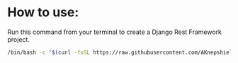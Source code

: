 # How to use:

Run this command from your terminal to create a Django Rest Framework project.

```bash
/bin/bash -c "$(curl -fsSL https://raw.githubusercontent.com/AKnepshield/django-template/main/project_template.sh)"

```
